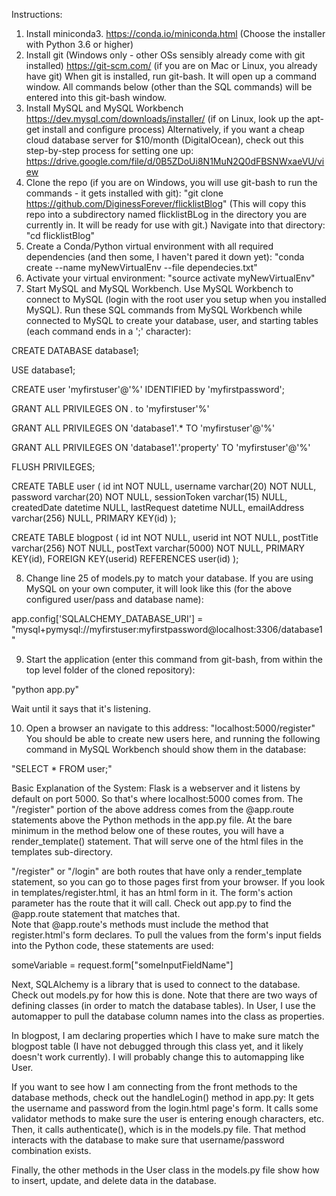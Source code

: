 Instructions:
1.  Install miniconda3.
https://conda.io/miniconda.html   (Choose the installer with Python 3.6 or higher)
2.  Install git (Windows only - other OSs sensibly already come with git installed)
https://git-scm.com/  (if you are on Mac or Linux, you already have git)
When git is installed, run git-bash. It will open up a command window.  All commands below (other than the SQL
commands) will be entered into this git-bash window.
3.  Install MySQL and MySQL Workbench
https://dev.mysql.com/downloads/installer/  (if on Linux, look up the apt-get install and configure process)
Alternatively, if you want a cheap cloud database server for $10/month (DigitalOcean), check out this step-by-step process for setting one up:  https://drive.google.com/file/d/0B5ZDoUi8N1MuN2Q0dFBSNWxaeVU/view
4.  Clone the repo (if you are on Windows, you will use git-bash to run the commands - it gets installed with git):
"git clone https://github.com/DiginessForever/flicklistBlog"  (This will copy this repo into a subdirectory named flicklistBLog in the directory you are currently in.  It will be ready for use with git.)
Navigate into that directory:  "cd flicklistBlog"
5.  Create a Conda/Python virtual environment with all required dependencies (and then some, I haven't pared it down yet):
"conda create --name myNewVirtualEnv --file dependecies.txt"
6. Activate your virtual environment:
"source activate myNewVirtualEnv"
7.  Start MySQL and MySQL Workbench.  Use MySQL Workbench to connect to MySQL (login with the root user you setup
when you installed MySQL).
Run these SQL commands from MySQL Workbench while connected to MySQL to create your database, user, and starting tables (each command ends in a ';' character):

CREATE DATABASE database1;

USE database1;

CREATE user 'myfirstuser'@'%' IDENTIFIED by 'myfirstpassword';

GRANT ALL PRIVILEGES ON *.* to 'myfirstuser'%'

GRANT ALL PRIVILEGES ON 'database1'.* TO 'myfirstuser'@'%'

GRANT ALL PRIVILEGES ON 'database1'.'property' TO 'myfirstuser'@'%'

FLUSH PRIVILEGES;

CREATE TABLE user (
    id int NOT NULL,
    username varchar(20) NOT NULL,
    password varchar(20) NOT NULL,
    sessionToken varchar(15) NULL,
    createdDate datetime NULL,
    lastRequest datetime NULL,
    emailAddress varchar(256) NULL,
    PRIMARY KEY(id)
);

CREATE TABLE blogpost (
    id int NOT NULL,
    userid int NOT NULL,
    postTitle varchar(256) NOT NULL,
    postText varchar(5000) NOT NULL,
    PRIMARY KEY(id),
    FOREIGN KEY(userid) REFERENCES user(id)
);

8.  Change line 25 of models.py to match your database.  If you are using MySQL on your own computer, it will look like this (for the above configured user/pass and database name):

app.config['SQLALCHEMY_DATABASE_URI'] = "mysql+pymysql://myfirstuser:myfirstpassword@localhost:3306/database1"

9.  Start the application (enter this command from git-bash, from within the top level folder of the cloned repository):

"python app.py"

Wait until it says that it's listening.

10.  Open a browser an navigate to this address:  "localhost:5000/register"
You should be able to create new users here, and running the following command in MySQL Workbench should show them
in the database:

"SELECT * FROM user;"

Basic Explanation of the System:
Flask is a webserver and it listens by default on port 5000.  So that's where localhost:5000 comes from.
The "/register" portion of the above address comes from the @app.route statements above the Python methods in
the app.py file.  At the bare minimum in the method below one of these routes, you will have a
render_template() statement.  That will serve one of the html files in the templates sub-directory.

"/register" or "/login" are both routes that have only a render_template statement, so you can go to those pages first
from your browser.
If you look in templates/register.html, it has an html form in it.  The form's action parameter has the route that it
will call.  Check out app.py to find the @app.route statement that matches that.  
Note that @app.route's methods must include the method that register.html's form declares.
To pull the values from the form's input fields into the Python code, these statements are used:

someVariable = request.form["someInputFieldName"]

Next, SQLAlchemy is a library that is used to connect to the database.  Check out models.py for how this is done.
Note that there are two ways of defining classes (in order to match the database tables).  In User, I use the
automapper to pull the database column names into the class as properties.

In blogpost, I am declaring properties which I have to make sure match the blogpost table (I have not debugged through
this class yet, and it likely doesn't work currently).  I will probably change this to automapping like User.

If you want to see how I am connecting from the front methods to the database methods, check out the handleLogin()
method in app.py:
It gets the username and password from the login.html page's form.  It calls some validator methods to make sure
the user is entering enough characters, etc.  Then, it calls authenticate(), which is in the models.py file.
That method interacts with the database to make sure that username/password combination exists.

Finally, the other methods in the User class in the models.py file show how to insert, update, and delete data in the database.